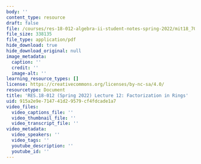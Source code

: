 ```yaml
---
body: ''
content_type: resource
draft: false
file: /courses/res-18-012-algebra-ii-student-notes-spring-2022/mit18_702s22_lec12.pdf
file_size: 338135
file_type: application/pdf
hide_download: true
hide_download_original: null
image_metadata:
  caption: ''
  credit: ''
  image-alt: ''
learning_resource_types: []
license: https://creativecommons.org/licenses/by-nc-sa/4.0/
resourcetype: Document
title: 'RES.18-012 (Spring 2022) Lecture 12: Factorization in Rings'
uid: 915a2e9e-7147-41d2-9579-cf4fdcade1a7
video_files:
  video_captions_file: ''
  video_thumbnail_file: ''
  video_transcript_file: ''
video_metadata:
  video_speakers: ''
  video_tags: ''
  youtube_description: ''
  youtube_id: ''
---
```

